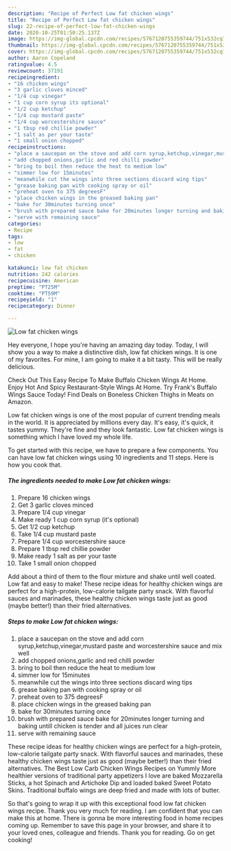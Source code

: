 ```yaml
---
description: "Recipe of Perfect Low fat chicken wings"
title: "Recipe of Perfect Low fat chicken wings"
slug: 22-recipe-of-perfect-low-fat-chicken-wings
date: 2020-10-25T01:50:25.137Z
image: https://img-global.cpcdn.com/recipes/5767120755359744/751x532cq70/low-fat-chicken-wings-recipe-main-photo.jpg
thumbnail: https://img-global.cpcdn.com/recipes/5767120755359744/751x532cq70/low-fat-chicken-wings-recipe-main-photo.jpg
cover: https://img-global.cpcdn.com/recipes/5767120755359744/751x532cq70/low-fat-chicken-wings-recipe-main-photo.jpg
author: Aaron Copeland
ratingvalue: 4.5
reviewcount: 37191
recipeingredient:
- "16 chicken wings"
- "3 garlic cloves minced"
- "1/4 cup vinegar"
- "1 cup corn syrup its optional"
- "1/2 cup ketchup"
- "1/4 cup mustard paste"
- "1/4 cup worcestershire sauce"
- "1 tbsp red chillie powder"
- "1 salt as per your taste"
- "1 small onion chopped"
recipeinstructions:
- "place a saucepan on the stove and add corn syrup,ketchup,vinegar,mustard paste and worcestershire sauce and mix well"
- "add chopped onions,garlic and red chilli powder"
- "bring to boil then reduce the heat to medium low"
- "simmer low for 15minutes"
- "meanwhile cut the wings into three sections discard wing tips"
- "grease baking pan with cooking spray or oil"
- "preheat oven to 375 degreesF"
- "place chicken wings in the greased baking pan"
- "bake for 30minutes turning once"
- "brush with prepared sauce bake for 20minutes longer turning and baking untill chicken is tender and all juices run clear"
- "serve with remaining sauce"
categories:
- Recipe
tags:
- low
- fat
- chicken

katakunci: low fat chicken 
nutrition: 242 calories
recipecuisine: American
preptime: "PT25M"
cooktime: "PT59M"
recipeyield: "1"
recipecategory: Dinner

---
```



![Low fat chicken wings](https://img-global.cpcdn.com/recipes/5767120755359744/751x532cq70/low-fat-chicken-wings-recipe-main-photo.jpg)

Hey everyone, I hope you're having an amazing day today. Today, I will show you a way to make a distinctive dish, low fat chicken wings. It is one of my favorites. For mine, I am going to make it a bit tasty. This will be really delicious.

Check Out This Easy Recipe To Make Buffalo Chicken Wings At Home. Enjoy Hot And Spicy Restaurant-Style Wings At Home. Try Frank&#39;s Buffalo Wings Sauce Today! Find Deals on Boneless Chicken Thighs in Meats on Amazon.

Low fat chicken wings is one of the most popular of current trending meals in the world. It is appreciated by millions every day. It's easy, it's quick, it tastes yummy. They're fine and they look fantastic. Low fat chicken wings is something which I have loved my whole life.


To get started with this recipe, we have to prepare a few components. You can have low fat chicken wings using 10 ingredients and 11 steps. Here is how you cook that.

<!--inarticleads1-->

##### The ingredients needed to make Low fat chicken wings:

1. Prepare 16 chicken wings
1. Get 3 garlic cloves minced
1. Prepare 1/4 cup vinegar
1. Make ready 1 cup corn syrup (it&#39;s optional)
1. Get 1/2 cup ketchup
1. Take 1/4 cup mustard paste
1. Prepare 1/4 cup worcestershire sauce
1. Prepare 1 tbsp red chillie powder
1. Make ready 1 salt as per your taste
1. Take 1 small onion chopped


Add about a third of them to the flour mixture and shake until well coated. Low fat and easy to make! These recipe ideas for healthy chicken wings are perfect for a high-protein, low-calorie tailgate party snack. With flavorful sauces and marinades, these healthy chicken wings taste just as good (maybe better!) than their fried alternatives. 

<!--inarticleads2-->

##### Steps to make Low fat chicken wings:

1. place a saucepan on the stove and add corn syrup,ketchup,vinegar,mustard paste and worcestershire sauce and mix well
1. add chopped onions,garlic and red chilli powder
1. bring to boil then reduce the heat to medium low
1. simmer low for 15minutes
1. meanwhile cut the wings into three sections discard wing tips
1. grease baking pan with cooking spray or oil
1. preheat oven to 375 degreesF
1. place chicken wings in the greased baking pan
1. bake for 30minutes turning once
1. brush with prepared sauce bake for 20minutes longer turning and baking untill chicken is tender and all juices run clear
1. serve with remaining sauce


These recipe ideas for healthy chicken wings are perfect for a high-protein, low-calorie tailgate party snack. With flavorful sauces and marinades, these healthy chicken wings taste just as good (maybe better!) than their fried alternatives. The Best Low Carb Chicken Wings Recipes on Yummly More healthier versions of traditional party appetizers I love are baked Mozzarella Sticks, a hot Spinach and Artichoke Dip and loaded baked Sweet Potato Skins. Traditional buffalo wings are deep fried and made with lots of butter. 

So that's going to wrap it up with this exceptional food low fat chicken wings recipe. Thank you very much for reading. I am confident that you can make this at home. There is gonna be more interesting food in home recipes coming up. Remember to save this page in your browser, and share it to your loved ones, colleague and friends. Thank you for reading. Go on get cooking!
